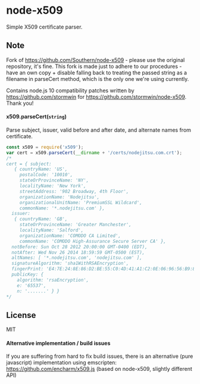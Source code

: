 node-x509
=========

Simple X509 certificate parser.

## Note

Fork of https://github.com/Southern/node-x509 - please use the original repository, it's fine. This fork is made just to adhere to our procedures - have an own copy + disable falling back to treating the passed string as a filename in parseCert method, which is the only one we're using currently.

Contains node.js 10 compatibility patches written by https://github.com/stormwin for https://github.com/stormwin/node-x509. Thank you!

#### x509.parseCert(`string`)
Parse subject, issuer, valid before and after date, and alternate names from certificate.

```js
const x509 = require('x509');
var cert = x509.parseCert(__dirname + '/certs/nodejitsu.com.crt');
/*
cert = { subject:
   { countryName: 'US',
     postalCode: '10010',
     stateOrProvinceName: 'NY',
     localityName: 'New York',
     streetAddress: '902 Broadway, 4th Floor',
     organizationName: 'Nodejitsu',
     organizationalUnitName: 'PremiumSSL Wildcard',
     commonName: '*.nodejitsu.com' },
  issuer:
   { countryName: 'GB',
     stateOrProvinceName: 'Greater Manchester',
     localityName: 'Salford',
     organizationName: 'COMODO CA Limited',
     commonName: 'COMODO High-Assurance Secure Server CA' },
  notBefore: Sun Oct 28 2012 20:00:00 GMT-0400 (EDT),
  notAfter: Wed Nov 26 2014 18:59:59 GMT-0500 (EST),
  altNames: [ '*.nodejitsu.com', 'nodejitsu.com' ],
  signatureAlgorithm: 'sha1WithRSAEncryption',
  fingerPrint: 'E4:7E:24:8E:86:D2:BE:55:C0:4D:41:A1:C2:0E:06:96:56:B9:8E:EC',
  publicKey: {
    algorithm: 'rsaEncryption',
    e: '65537',
    n: '.......' } }
*/
```

## License

MIT

#### Alternative implementation / build issues
If you are suffering from hard to fix build issues, there is an alternative (pure javascript) implementation using emscripten: https://github.com/encharm/x509.js (based on node-x509, slightly different API)
